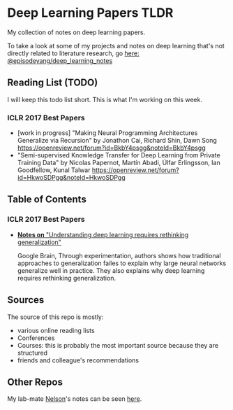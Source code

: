 # Deep Learning Papers TLDR

My collection of notes on deep learning papers.

To take a look at some of my projects and notes on deep learning that's not directly related to literature research, go [here: @episodeyang/deep_learning_notes](https://github.com/episodeyang/deep_learning_notes#notes-on-deep-learning)

## Reading List (TODO)

I will keep this todo list short. This is what I'm working on this week.

### ICLR 2017 Best Papers

- [work in progress] "Making Neural Programming Architectures Generalize via Recursion"
by Jonathon Cai, Richard Shin, Dawn Song
https://openreview.net/forum?id=BkbY4psgg&noteId=BkbY4psgg
- "Semi-supervised Knowledge Transfer for Deep Learning from Private Training Data" 
by Nicolas Papernot, Martín Abadi, Úlfar Erlingsson, Ian Goodfellow, Kunal Talwar
https://openreview.net/forum?id=HkwoSDPgg&noteId=HkwoSDPgg

## Table of Contents 

### ICLR 2017 Best Papers

- [**Notes on** "Understanding deep learning requires rethinking generalization"](ICLR%202017Understanding%20deep%20learning%20requires%20rethinking%20generalization.md)
    
    Google Brain, Through experimentation, authors shows how traditional 
    approaches to generalization failes to explain why large neural networks 
    generalize well in practice. They also explains why deep learning requires 
    rethinking generalization.

## Sources

The source of this repo is mostly:
- various online reading lists
- Conferences
- Courses: this is probably the most important source because they are structured
- friends and colleague's recommendations 

## Other Repos

My lab-mate [Nelson](https://github.com/nelsonleung)'s notes can be seen [here](https://github.com/nelsonleung/deep-learning-papers-reading-notes).

